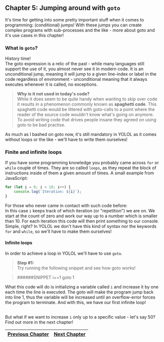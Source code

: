 ## Chapter 5: Jumping around with `goto`

It's time for getting into some pretty important stuff when it comes to programming:
(conditional) jumps! With these jumps you can create complex programs with sub-processes
and the like - more about goto and it's use cases in this chapter!

### What is `goto`?

History time!<br>
The goto expression is a relic of the past - while many languages still support the use
of it, you almost never see it in modern code. It is an unconditional jump, meaning
it will jump to a given line-index or label in the code regardless of environment - 
unconditional meaning that it always executes whenever it is called, no exceptions.

>**Why is it not used in today's code?**<br>
>While it does seem to be quite handy when wanting to skip over code it results in a
>phenomenon commonly known as **spaghetti code**. This spaghetti code would be littered
>with goto-calls to a point where the reader of the source code wouldn't know what's
>going on anymore. To avoid writing code that drives people insane they agreed on
>using goto to be bad practise.

As much as I bashed on goto now, it's still mandatory in YOLOL as it comes without
loops or the like - we'll have to write them ourselves!

### Finite and infinite loops

If you have some programming knowledge you probably came across `for` or `while` couple
of times. They are so called `loops`, as they repeat the block of instructions inside
of them a given amount of times. A small example from JavaScript:<br>

```js
for (let i = 0; i < 10; i++) {
    console.log(`Iteration: ${i}`);
}
```
For those who never came in contact with such code before:<br>
In this case `i` keeps track of which iteration (or "repetition") we are on. We start at the count of zero and work our way up to a number which is smaller than 10.
For each iteration this code will then print something to our console.<br>
Simple, right? In YOLOL we don't have this kind of syntax nor the keywords `for` and `while`, so we'll have to make them ourselves!

#### Infinite loops

In order to achieve a loop in YOLOL we'll have to use `goto`.

>**Step #1:**<br>
>Try running the following snippet and see how goto works!

>######SNIPPET
>i+=1 goto 1

What this code will do is initializing a variable called `i` and increase it by one each
time the line is executed. The goto will make the program jump back into line 1, 
thus the variable will be increased until an overflow-error forces the program to
terminate. And with this, we have our first infinite loop!<br><br>

But what if we want to increase `i` only up to a specific value - let's say 50?<br>
Find out more in the next chapter!

|[Previous Chapter](c4.md)|[Next Chapter](c6.md)|
|:-:|:-:|
